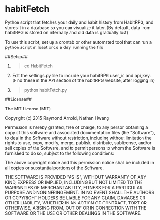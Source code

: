 habitFetch
============

Python script that fetches your daily and habit history from HabitRPG, and stores it in a database so you can visualize it later. (By default, data from habitRPG is stored on internally and old data is gradually lost)

To use this script, set up a crontab or other automated tool that can run a python script at least once a day, running the file

##Setup##


1) > cd HabitFetch

2) Edit the settings.py file to include your habitRPG user_id and api_key. (Find these in the API section of the habitRPG website, after logging in)

3) > python habitFetch.py

##License##

The MIT License (MIT)

Copyright (c) 2015 Raymond Arnold, Nathan Hwang

Permission is hereby granted, free of charge, to any person obtaining a copy
of this software and associated documentation files (the "Software"), to deal
in the Software without restriction, including without limitation the rights
to use, copy, modify, merge, publish, distribute, sublicense, and/or sell
copies of the Software, and to permit persons to whom the Software is
furnished to do so, subject to the following conditions:

The above copyright notice and this permission notice shall be included in
all copies or substantial portions of the Software.

THE SOFTWARE IS PROVIDED "AS IS", WITHOUT WARRANTY OF ANY KIND, EXPRESS OR
IMPLIED, INCLUDING BUT NOT LIMITED TO THE WARRANTIES OF MERCHANTABILITY,
FITNESS FOR A PARTICULAR PURPOSE AND NONINFRINGEMENT. IN NO EVENT SHALL THE
AUTHORS OR COPYRIGHT HOLDERS BE LIABLE FOR ANY CLAIM, DAMAGES OR OTHER
LIABILITY, WHETHER IN AN ACTION OF CONTRACT, TORT OR OTHERWISE, ARISING FROM,
OUT OF OR IN CONNECTION WITH THE SOFTWARE OR THE USE OR OTHER DEALINGS IN
THE SOFTWARE.


<!-- ## Initializtion ##
```javascript
var habitapi = require('habit-rpg');
new habitapi(userId, apiKey);
```

## User ##
**GET /user**

Gets the full user object
```javascript
.user.getUser(function(response, error){})
``` -->
